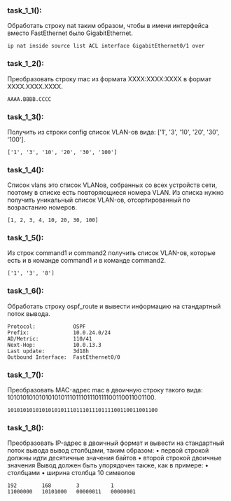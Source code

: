 ### task_1_1():
Обработать строку nat таким образом, чтобы в имени интерфейса вместо FastEthernet было GigabitEthernet.
```
ip nat inside source list ACL interface GigabitEthernet0/1 over
```
### task_1_2():
Преобразовать строку mac из формата XXXX:XXXX:XXXX в формат XXXX.XXXX.XXXX.
```
AAAA.BBBB.CCCC
```
### task_1_3():
Получить из строки config список VLAN-ов вида: ['1', '3', '10', '20', '30', '100'].
```
['1', '3', '10', '20', '30', '100']
```
### task_1_4():
Список vlans это список VLANов, собранных со всех устройств сети, поэтому в списке есть повторяющиеся номера VLAN. Из списка нужно получить уникальный список VLAN-ов, отсортированный по возрастанию номеров.
```
[1, 2, 3, 4, 10, 20, 30, 100]
```
### task_1_5():
Из строк command1 и command2 получить список VLAN-ов, которые есть и в команде command1 и в команде command2.
```
['1', '3', '8']
```
### task_1_6():
Обработать строку ospf_route и вывести информацию на стандартный поток вывода.
```
Protocol:            OSPF
Prefix:              10.0.24.0/24
AD/Metric:           110/41
Next-Hop:            10.0.13.3
Last update:         3d18h
Outbound Interface:  FastEthernet0/0
```
### task_1_7():
Преобразовать MAC-адрес mac в двоичную строку такого вида: 101010101010101010111011101110111100110011001100.
```
101010101010101010111011101110111100110011001100
```
### task_1_8():
Преобразовать IP-адрес в двоичный формат и вывести на стандартный поток вывода вывод столбцами, таким образом:
• первой строкой должны идти десятичные значения байтов
• второй строкой двоичные значения
Вывод должен быть упорядочен также, как в примере:
• столбцами
• ширина столбца 10 символов
```
192        168        3          1
11000000   10101000   00000011   00000001
```
